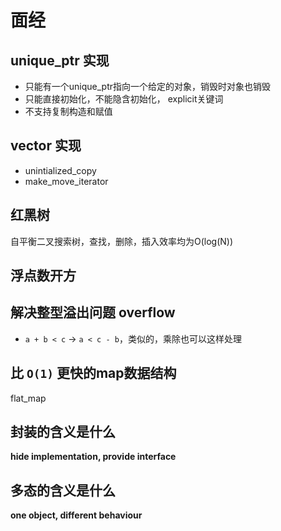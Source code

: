 
# 面经


## unique_ptr 实现
+ 只能有一个unique_ptr指向一个给定的对象，销毁时对象也销毁
+ 只能直接初始化，不能隐含初始化， explicit关键词
+ 不支持复制构造和赋值

## vector 实现

+ unintialized_copy
+ make_move_iterator

## 红黑树
自平衡二叉搜索树，查找，删除，插入效率均为O(log(N))

## 浮点数开方

## 解决整型溢出问题 overflow
+ `a + b < c` -> `a < c - b`，类似的，乘除也可以这样处理

## 比 `O(1)` 更快的map数据结构
flat_map

## 封装的含义是什么
**hide implementation, provide interface**

## 多态的含义是什么
**one object, different behaviour**




